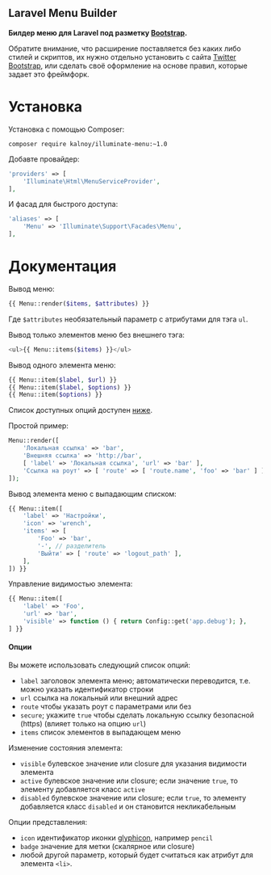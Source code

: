 Laravel Menu Builder
--------------------

**Билдер меню для Laravel под разметку [Bootstrap][twbs].**

Обратите внимание, что расширение поставляется без каких либо стилей и скриптов, их нужно отдельно установить с сайта
 [Twitter Bootstrap][twbs], или сделать своё оформление на основе правил, которые задает это фреймфорк.
 
[twbs]: http://getbootstrap.com "Twitter Bootstrap"

Установка
=========

Установка с помощью Composer:

```
composer require kalnoy/illuminate-menu:~1.0
```

Добавте провайдер:

```php
'providers' => [
    'Illuminate\Html\MenuServiceProvider',
],
```

И фасад для быстрого доступа:

```php
'aliases' => [
    'Menu' => 'Illuminate\Support\Facades\Menu',
],
```

Документация
============

Вывод меню:

```php
{{ Menu::render($items, $attributes) }}
```

Где `$attributes` необязательный параметр с атрибутами для тэга `ul`.

Вывод только элементов меню без внешнего тэга:

```php
<ul>{{ Menu::items($items) }}</ul>
```

Вывод одного элемента меню:

```php
{{ Menu::item($label, $url) }}
{{ Menu::item($label, $options) }}
{{ Menu::item($options) }}
```

Список доступных опций доступен [ниже](#опции).

Простой пример:

```php
Menu::render([
    'Локальная ссылка' => 'bar',
    'Внешняя ссылка' => 'http://bar',
    [ 'label' => 'Локальная ссылка', 'url' => 'bar' ],
    'Ссылка на роут' => [ 'route' => [ 'route.name', 'foo' => 'bar' ] ],
]);
```

Вывод элемента меню с выпадающим списком:

```php
{{ Menu::item([
    'label' => 'Настройки',
    'icon' => 'wrench',
    'items' => [
        'Foo' => 'bar',
        '-', // разделитель
        'Выйти' => [ 'route' => 'logout_path' ],
    ],
]) }}
```

Управление видимостью элемента:

```php
{{ Menu::item([
    'label' => 'Foo',
    'url' => 'bar',
    'visible' => function () { return Config::get('app.debug'); },
] }}
```

#### Опции

Вы можете использовать следующий список опций:

*   `label` заголовок элемента меню; автоматически переводится, т.е. можно указать идентификатор строки
*   `url` ссылка на локальный или внешний адрес
*   `route` чтобы указать роут с параметрами или без
*   `secure`; укажите `true` чтобы сделать локальную ссылку безопасной (https) (влияет только на опцию `url`)
*   `items` список элементов в выпадающем меню

Изменение состояния элемента:

*   `visible` булевское значение или closure для указания видимости элемента
*   `active` булевское значение или closure; если значение `true`, то элементу добавляется класс `active`
*   `disabled` булевское значение или closure; если `true`, то элементу добавляется класс `disabled` и он становится 
    некликабельным

Опции представления:

*   `icon` идентификатор иконки [glyphicon](http://getbootstrap.com/components/#glyphicons), например `pencil`
*   `badge` значение для метки (скалярное или closure)
*   любой другой параметр, который будет считаться как атрибут для элемента `<li>`.